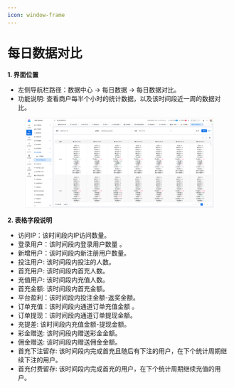 ```yaml
---
icon: window-frame
---
```


# 每日数据对比

**1. 界面位置**

* 左侧导航栏路径：数据中心 → 每日数据 → 每日数据对比。
* 功能说明: 查看商户每半个小时的统计数据，以及该时间段近一周的数据对比。

<figure><img src="../../.gitbook/assets/image (26).png" alt=""><figcaption></figcaption></figure>

**2. 表格字段说明**

* 访问IP：该时间段内IP访问数量。
* 登录用户：该时间段内登录用户数量 。
* 新增用户：该时间段内新注册用户数量。
* 投注用户: 该时间段内投注的人数。
* 首充用户: 该时间段内首充人数。
* 充值用户: 该时间段内充值人数。
* 首充金额: 该时间段内首充金额。
* 平台盈利：该时间段内投注金额-返奖金额。
* 订单充值：该时间段内通道订单充值金额 。
* 订单提现：该时间段内通道订单提现金额。
* 充提差: 该时间段内充值金额-提现金额。
* 彩金赠送: 该时间段内赠送彩金金额。
* 佣金赠送: 该时间段内赠送佣金金额。
* 首充下注留存: 该时间段内完成首充且随后有下注的用户，在下个统计周期继续下注的用户。
* 首充付费留存: 该时间段内完成首充的用户，在下个统计周期继续充值的用户。
